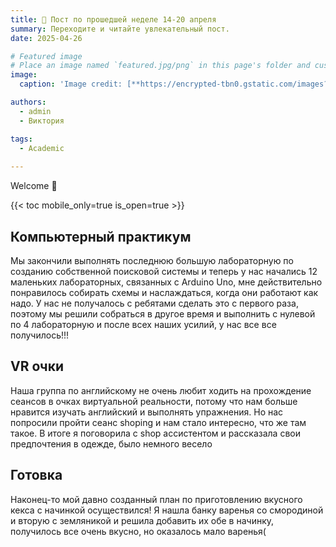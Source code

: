 ```yaml
---
title: 🎉 Пост по прошедшей неделе 14-20 апреля
summary: Переходите и читайте увлекательный пост.
date: 2025-04-26

# Featured image
# Place an image named `featured.jpg/png` in this page's folder and customize its options here.
image:
  caption: 'Image credit: [**https://encrypted-tbn0.gstatic.com/images?q=tbn:ANd9GcTP6Yx4HrM2SqR72sZLodxa07DuKH5cgb-R0w&s**]()'

authors:
  - admin
  - Виктория

tags:
  - Academic
  
---
```


Welcome 👋

{{< toc mobile_only=true is_open=true >}}

## Компьютерный практикум
Мы закончили выполнять последнюю большую лабораторную по созданию собственной поисковой системы и теперь у нас начались 12 маленьких лабораторных, связанных с Arduino Uno, мне действительно понравилось собирать схемы и наслаждаться, когда они работают как надо. У нас не получалось с ребятами сделать это с первого раза, поэтому мы решили собраться в другое время и выполнить с нулевой по 4 лабораторную и после всех наших усилий, у нас все все получилось!!!

## VR очки
Наша группа по английскому не очень любит ходить на прохождение сеансов в очках виртуальной реальности, потому что нам больше нравится изучать английский и выполнять упражнения. Но нас попросили пройти сеанс shoping и нам стало интересно, что же там такое. В итоге я поговорила с shop ассистентом и рассказала свои предпочтения в одежде, было немного весело

## Готовка
Наконец-то мой давно созданный план по приготовлению вкусного кекса с начинкой осуществился! Я нашла банку варенья со смородиной и вторую с земляникой и решила добавить их обе в начинку, получилось все очень вкусно, но оказалось мало варенья(
